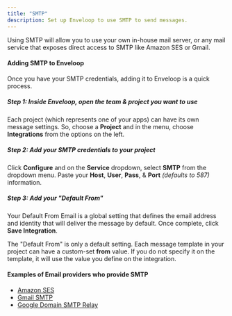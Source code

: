 ```yaml
---
title: "SMTP"
description: Set up Enveloop to use SMTP to send messages.
---
```


Using SMTP will allow you to use your own in-house mail server, or any mail service that exposes direct access to SMTP like Amazon SES or Gmail.

#### Adding SMTP to Enveloop

Once you have your SMTP credentials, adding it to Enveloop is a quick process.

##### Step 1: Inside Enveloop, open the team & project you want to use

Each project (which represents one of your apps) can have its own message settings. So, choose a **Project** and in the menu, choose **Integrations** from the options on the left.

##### Step 2: Add your SMTP credentials to your project

Click **Configure** and on the **Service** dropdown, select **SMTP** from the dropdown menu. Paste your **Host**, **User**, **Pass**, & **Port** _(defaults to 587)_ information.

##### Step 3: Add your "Default From"

Your Default From Email is a global setting that defines the email address and identity that will deliver the message by default. Once complete, click **Save Integration**.

The "Default From" is only a default setting. Each message template in your project can have a custom-set **from** value. If you do not specify it on the template, it will use the value you define on the integration.

#### Examples of Email providers who provide SMTP

* [Amazon SES](amazon-ses.md)
* [Gmail SMTP](gmail-smtp.md)
* [Google Domain SMTP Relay](google-domain-smtp-relay.md)
